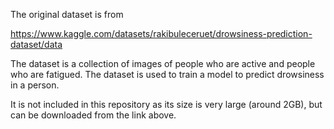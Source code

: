 The original dataset is from

https://www.kaggle.com/datasets/rakibuleceruet/drowsiness-prediction-dataset/data

The dataset is a collection of images of people who are active and people who are fatigued. The dataset is used to train a model to predict drowsiness in a person.

It is not included in this repository as its size is very large (around 2GB), but can be downloaded from the link above.